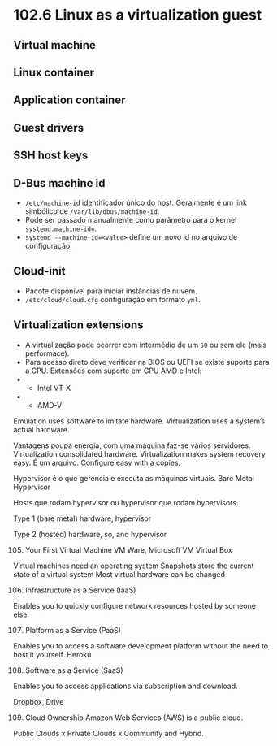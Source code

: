 # 102.6 Linux as a virtualization guest

## Virtual machine
## Linux container
## Application container
## Guest drivers
## SSH host keys
## D-Bus machine id

* `/etc/machine-id` identificador único do host. Geralmente é um link simbólico de `/var/lib/dbus/machine-id`.
* Pode ser passado manualmente como parâmetro para o kernel `systemd.machine-id=`.
* `systemd --machine-id=<value>` define um novo id no arquivo de configuração.

## Cloud-init

* Pacote disponível para iniciar instâncias de nuvem.
* `/etc/cloud/cloud.cfg` configuração em formato `yml`.

## Virtualization extensions

* A virtualização pode ocorrer com intermédio de um `SO` ou sem ele (mais performace).
* Para acesso direto deve verificar na BIOS ou UEFI se existe suporte para a CPU. Extensões com suporte em CPU AMD e Intel:
* * Intel VT-X
* * AMD-V

Emulation uses software to imitate hardware.
Virtualization uses a system’s actual hardware.

Vantagens
poupa energia, com uma máquina faz-se vários servidores.
Virtualization consolidated hardware.
Virtualization makes system recovery easy. É um arquivo.
Configure easy with a copies.

Hypervisor é o que gerencia e executa as máquinas virtuais.
Bare Metal Hypervisor

Hosts que rodam hypervisor ou hypervisor que rodam hypervisors.

Type 1 (bare metal)
hardware, hypervisor

Type 2 (hosted)
hardware, so, and hypervisor


105. Your First Virtual Machine
VM Ware, Microsoft VM Virtual Box

Virtual machines need an operating system
Snapshots store the current state of a virtual system
Most virtual hardware can be changed

106. Infrastructure as a Service (IaaS)

Enables you to quickly configure network resources hosted by someone else.

107. Platform as a Service (PaaS)

Enables you to access a software development platform without the need to host it yourself.
Heroku

108. Software as a Service (SaaS)

Enables you to access applications via subscription and download.

Dropbox, Drive

109. Cloud Ownership
Amazon Web Services (AWS) is a public cloud.

Public Clouds x Private Clouds x Community and Hybrid.
